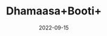 ---
title: 'Dhamaasa+Booti+'
date: '2022-09-15' 
metatag: '' 
inventory: '0' 
draft: false 
# meta description 
shortDescripton: ''
description: 'Herb'
longdescription: ''
featured: True
# product Price
price: '30.0'
# Product Short Description
shortDescription: ''
productID: 'B015B3A4-3326-ED11-9968-005056B3A416'
type: 'products'
category: 'Herb' 
thumnailproduct: 'https://aminsaddiquidawakhana.eralive.net/images/products/B015B3A4-3326-ED11-9968-005056B3A4161.png' 
images:
  - image: 'images/products/B015B3A4-3326-ED11-9968-005056B3A4161.png'  
Variants:
---